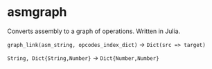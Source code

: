 # asmgraph
Converts assembly to a graph of operations. Written in Julia. 

`graph_link(asm_string, opcodes_index_dict)` -> `Dict(src => target)`

`String, Dict{String,Number}` -> `Dict{Number,Number}`
